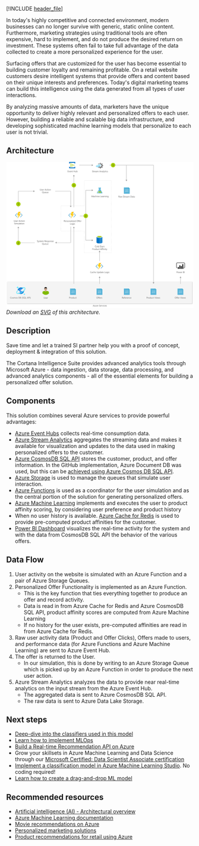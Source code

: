[!INCLUDE [header_file](../../../includes/sol-idea-header.md)]

In today's highly competitive and connected environment, modern businesses can no longer survive with generic, static online content. Furthermore, marketing strategies using traditional tools are often expensive, hard to implement, and do not produce the desired return on investment. These systems often fail to take full advantage of the data collected to create a more personalized experience for the user.

Surfacing offers that are customized for the user has become essential to building customer loyalty and remaining profitable. On a retail website customers desire intelligent systems that provide offers and content based on their unique interests and preferences. Today's digital marketing teams can build this intelligence using the data generated from all types of user interactions.

By analyzing massive amounts of data, marketers have the unique opportunity to deliver highly relevant and personalized offers to each user. However, building a reliable and scalable big data infrastructure, and developing sophisticated machine learning models that personalize to each user is not trivial.

## Architecture

![Architecture diagram](../media/personalized-offers.png)
*Download an [SVG](../media/personalized-offers.svg) of this architecture.*

## Description

Save time and let a trained SI partner help you with a proof of concept, deployment & integration of this solution.

The Cortana Intelligence Suite provides advanced analytics tools through Microsoft Azure - data ingestion, data storage, data processing, and advanced analytics components - all of the essential elements for building a personalized offer solution.

## Components

This solution combines several Azure services to provide powerful advantages:

* [Azure Event Hubs](/azure/event-hubs/) collects real-time consumption data.
* [Azure Stream Analytics](/azure/stream-analytics/) aggregates the streaming data and makes it available for visualization and updates to the data used in making personalized offers to the customer.
* [Azure CosmosDB SQL API](/azure/cosmos-db/introduction) stores the customer, product, and offer information. In the GitHub implementation, Azure Document DB was used, but this can be [achieved using Azure Cosmos DB SQL API](https://azure.microsoft.com/blog/dear-documentdb-customers-welcome-to-azure-cosmos-db/).
* [Azure Storage](/azure/storage/) is used to manage the queues that simulate user interaction.
* [Azure Functions](/azure/azure-functions/) is used as a coordinator for the user simulation and as the central portion of the solution for generating personalized offers.
* [Azure Machine Learning](/azure/machine-learning/) implements and executes the user to product affinity scoring, by considering user preference and product history
* When no user history is available.
[Azure Cache for Redis](/azure/azure-cache-for-redis/) is used to provide pre-computed product affinities for the customer.
* [Power BI Dashboard](/power-bi/create-reports/) visualizes the real-time activity for the system and with the data from CosmosDB SQL API the behavior of the various offers.

## Data Flow

1. User activity on the website is simulated with an Azure Function and a pair of Azure Storage Queues.
1. Personalized Offer Functionality is implemented as an Azure Function.
    * This is the key function that ties everything together to produce an offer and record activity.
    * Data is read in from Azure Cache for Redis and Azure CosmosDB SQL API, product affinity scores are computed from Azure Machine Learning
    * If no history for the user exists, pre-computed affinities are read in from Azure Cache for Redis.
1. Raw user activity data (Product and Offer Clicks), Offers made to users, and performance data (for Azure Functions and Azure Machine Learning) are sent to Azure Event Hub.
1. The offer is returned to the User.
    * In our simulation, this is done by writing to an Azure Storage Queue which is picked up by an Azure Function in order to produce the next user action.
1. Azure Stream Analytics analyzes the data to provide near real-time analytics on the input stream from the Azure Event Hub.
    * The aggregated data is sent to Azure CosmosDB SQL API.
    * The raw data is sent to Azure Data Lake Storage.

## Next steps

* [Deep-dive into the classifiers used in this model](https://github.com/Azure/cortana-intelligence-personalization-data-science-playbook/blob/master/Personalized_Offers_from_Classifiers_Use_Case.md#types)
* [Learn how to implement MLOps](/azure/machine-learning/concept-model-management-and-deployment)
* [Build a Real-time Recommendation API on Azure](../../reference-architectures/ai/real-time-recommendation.yml)
* Grow your skillsets in Azure Machine Learning and Data Science through our [Microsoft Certified: Data Scientist Associate certification](/learn/certifications/azure-data-scientist/)
* [Implement a classification model in Azure Machine Learning Studio](/learn/modules/create-classification-model-azure-machine-learning-designer/). No coding required!
* [Learn how to create a drag-and-drop ML model](/learn/modules/use-automated-machine-learning/)

## Recommended resources

* [Artificial intelligence (AI) - Architectural overview](../../data-guide/big-data/ai-overview.md)
* [Azure Machine Learning documentation](/azure/machine-learning/)
* [Movie recommendations on Azure](/azure/architecture/example-scenario/ai/movie-recommendations-with-machine-learning)
* [Personalized marketing solutions](./personalized-marketing.yml)
* [Product recommendations for retail using Azure](./product-recommendations.yml)

